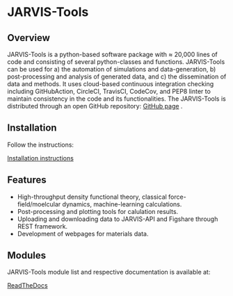 # JARVIS-Tools

## Overview

JARVIS-Tools is a python-based software package with ≈ 20,000 lines of code and consisting of several 
python-classes and functions. JARVIS-Tools can be used for a) the automation of simulations and 
data-generation, b) post-processing and analysis of generated data, and c) the dissemination of 
data and methods. It uses cloud-based continuous integration checking including 
GitHubAction, CircleCI, TravisCI, CodeCov, and PEP8 linter to maintain consistency in the code and 
its functionalities. The JARVIS-Tools is distributed through an open GitHub repository: [GitHub page](https://github.com/usnistgov/jarvis) .

## Installation

Follow the instructions:

[Installation instructions](https://github.com/usnistgov/jarvis/blob/master/Installation.rst)


## Features

- High-throughput density functional theory, classical force-field/moelcular dynamics, machine-learning calculations.
- Post-processing and plotting tools for calulation results.
- Uploading and downloading data to JARVIS-API and Figshare through REST framework.
- Development of webpages for materials data.


## Modules
JARVIS-Tools module list and respective documentation is available at:

[ReadTheDocs](https://jarvis-tools.readthedocs.io/en/latest/py-modindex.html)
